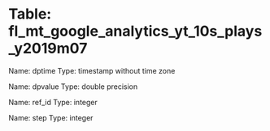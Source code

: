 Table: fl_mt_google_analytics_yt_10s_plays_y2019m07
===================================================

Name: dptime
Type: timestamp without time zone

Name: dpvalue
Type: double precision

Name: ref_id
Type: integer

Name: step
Type: integer

